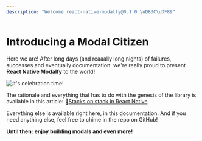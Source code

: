 ```yaml
---
description: "Welcome react-native-modalfy@0.1.0 \uD83C\uDF89"
---
```


# Introducing a Modal Citizen

Here we are! After long days \(and reaaally long nights\) of failures, successes and eventually documentation: we're really proud to present **React Native Modalfy** to the world!

![It&apos;s celebration time!](https://media.giphy.com/media/ZUomWFktUWpFu/giphy.gif)

The rationale and everything that has to do with the genesis of the library is available in this article: 🥞[Stacks on stack in React Native](https://medium.com/p/eb4f8fb9e4c9).

Everything else is available right here, in this documentation. And if you need anything else, feel free to chime in the repo on GitHub!

**Until then: enjoy building modals and even more!**







